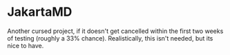 # JakartaMD
Another cursed project, if it doesn't get cancelled within the first two weeks of testing (roughly a 33% chance). Realistically, this isn't needed, but its nice to have.

